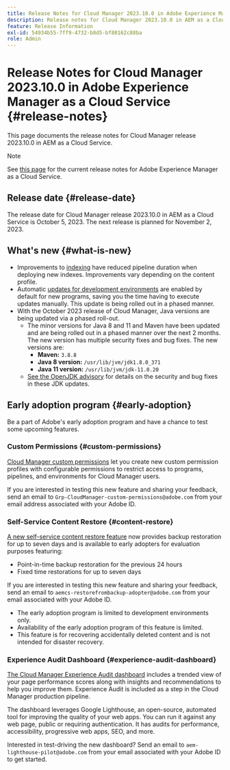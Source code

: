 ```yaml
---
title: Release Notes for Cloud Manager 2023.10.0 in Adobe Experience Manager as a Cloud Service
description: Release notes for Cloud Manager 2023.10.0 in AEM as a Cloud Service.
feature: Release Information
exl-id: 54934b55-7ff9-4732-b8d5-bf80162c88ba
role: Admin
---
```

# Release Notes for Cloud Manager 2023.10.0 in Adobe Experience Manager as a Cloud Service {#release-notes}

This page documents the release notes for Cloud Manager release 2023.10.0 in AEM as a Cloud Service.

>[!NOTE]
>
>See [this page](/help/release-notes/release-notes-cloud/release-notes-current.md) for the current release notes for Adobe Experience Manager as a Cloud Service.

## Release date {#release-date}

The release date for Cloud Manager release 2023.10.0 in AEM as a Cloud Service is October 5, 2023. The next release is planned for November 2, 2023.

## What's new {#what-is-new}

* Improvements to [indexing](/help/operations/indexing.md) have reduced pipeline duration when deploying new indexes. Improvements vary depending on the content profile.
* Automatic [updates for development environments](/help/implementing/cloud-manager/manage-environments.md#updating-environments) are enabled by default for new programs, saving you the time having to execute updates manually. This update is being rolled out in a phased manner.
* With the October 2023 release of Cloud Manager, Java versions are being updated via a phased roll-out.
    * The minor versions for Java 8 and 11 and Maven have been updated and are being rolled out in a phased manner over the next 2 months. The new version has multiple security fixes and bug fixes. The new versions are:
      * **Maven:** `3.8.8`
      * **Java 8 version:** `/usr/lib/jvm/jdk1.8.0_371`
      * **Java 11 version:** `/usr/lib/jvm/jdk-11.0.20`
    * [See the OpenJDK advisory](https://openjdk.org/groups/vulnerability/advisories/) for details on the security and bug fixes in these JDK updates.

## Early adoption program {#early-adoption}

Be a part of Adobe's early adoption program and have a chance to test some upcoming features.

### Custom Permissions {#custom-permissions}

[Cloud Manager custom permissions](/help/implementing/cloud-manager/custom-permissions.md) let you create new custom permission profiles with configurable permissions to restrict access to programs, pipelines, and environments for Cloud Manager users.

If you are interested in testing this new feature and sharing your feedback, send an email to `Grp-CloudManager-custom-permissions@adobe.com` from your email address associated with your Adobe ID.

### Self-Service Content Restore {#content-restore}

[A new self-service content restore feature](/help/operations/restore.md) now provides backup restoration for up to seven days and is available to early adopters for evaluation purposes featuring:

* Point-in-time backup restoration for the previous 24 hours
* Fixed time restorations for up to seven days

If you are interested in testing this new feature and sharing your feedback, send an email to `aemcs-restorefrombackup-adopter@adobe.com` from your email associated with your Adobe ID.

* The early adoption program is limited to development environments only.
* Availability of the early adoption program of this feature is limited.
* This feature is for recovering accidentally deleted content and is not intended for disaster recovery.

### Experience Audit Dashboard {#experience-audit-dashboard}

[The Cloud Manager Experience Audit dashboard](/help/implementing/cloud-manager/experience-audit-dashboard.md) includes a trended view of your page performance scores along with insights and recommendations to help you improve them. Experience Audit is included as a step in the Cloud Manager production pipeline.

The dashboard leverages Google Lighthouse, an open-source, automated tool for improving the quality of your web apps. You can run it against any web page, public or requiring authentication. It has audits for performance, accessibility, progressive web apps, SEO, and more.

Interested in test-driving the new dashboard? Send an email to `aem-lighthouse-pilot@adobe.com` from your email associated with your Adobe ID to get started.


